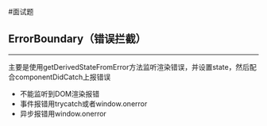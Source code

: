 #面试题 

## ErrorBoundary（错误拦截）
---

主要是使用getDerivedStateFromError方法监听渲染错误，并设置state，然后配合componentDidCatch上报错误


- 不能监听到DOM渲染报错
- 事件报错用trycatch或者window.onerror
- 异步报错用window.onerror



